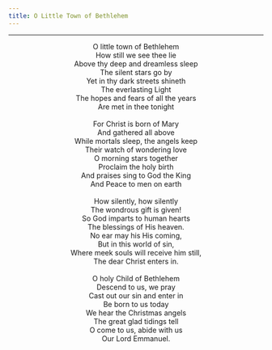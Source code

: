 ```yaml
---
title: O Little Town of Bethlehem
---
```


---
<center>
O little town of Bethlehem<br/>
How still we see thee lie<br/>
Above thy deep and dreamless sleep<br/>
The silent stars go by<br/>
Yet in thy dark streets shineth<br/>
The everlasting Light<br/>
The hopes and fears of all the years<br/>
Are met in thee tonight<br/>
<br/>
For Christ is born of Mary<br/>
And gathered all above<br/>
While mortals sleep, the angels keep<br/>
Their watch of wondering love<br/>
O morning stars together<br/>
Proclaim the holy birth<br/>
And praises sing to God the King<br/>
And Peace to men on earth<br/>
<br/>
How silently, how silently<br/>
The wondrous gift is given!<br/>
So God imparts to human hearts<br/>
The blessings of His heaven.<br/>
No ear may his His coming,<br/>
But in this world of sin,<br/>
Where meek souls will receive him still,<br/>
The dear Christ enters in.<br/>
<br/>
O holy Child of Bethlehem<br/>
Descend to us, we pray<br/>
Cast out our sin and enter in<br/>
Be born to us today<br/>
We hear the Christmas angels<br/>
The great glad tidings tell<br/>
O come to us, abide with us<br/>
Our Lord Emmanuel.
</center>
